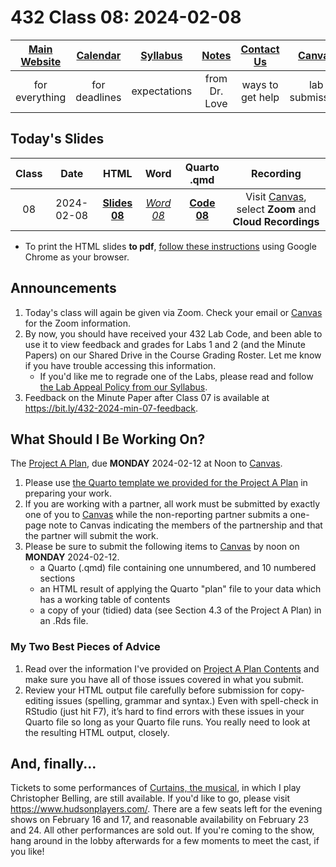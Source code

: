 # 432 Class 08: 2024-02-08

[Main Website](https://thomaselove.github.io/432-2024/) | [Calendar](https://thomaselove.github.io/432-2024/calendar.html) | [Syllabus](https://thomaselove.github.io/432-syllabus-2024/) | [Notes](https://thomaselove.github.io/432-notes/) | [Contact Us](https://thomaselove.github.io/432-2024/contact.html) | [Canvas](https://canvas.case.edu) | [Data and Code](https://github.com/THOMASELOVE/432-data) | [Sources](https://github.com/THOMASELOVE/432-classes-2024/tree/main/sources)
:-----------: | :--------------: | :----------: | :---------: | :-------------: | :-----------: | :------------: |:------:
for everything | for deadlines | expectations | from Dr. Love | ways to get help | lab submission | for downloads | to read

## Today's Slides

Class | Date | HTML | Word | Quarto .qmd | Recording
:---: | :--------: | :------: | :------: | :------: | :-------------:
08 | 2024-02-08 | **[Slides 08](https://thomaselove.github.io/432-slides-2024/slides08.html)** | *[Word 08](https://thomaselove.github.io/432-slides-2024/slides08w.docx)* | **[Code 08](https://github.com/THOMASELOVE/432-slides-2024/blob/main/slides08.qmd)** | Visit [Canvas](https://canvas.case.edu/), select **Zoom** and **Cloud Recordings**

- To print the HTML slides **to pdf**, [follow these instructions](https://quarto.org/docs/presentations/revealjs/presenting.html#print-to-pdf) using Google Chrome as your browser.

## Announcements

1. Today's class will again be given via Zoom. Check your email or [Canvas](https://canvas.case.edu/) for the Zoom information.
2. By now, you should have received your 432 Lab Code, and been able to use it to view feedback and grades for Labs 1 and 2 (and the Minute Papers) on our Shared Drive in the Course Grading Roster. Let me know if you have trouble accessing this information.
    - If you'd like me to regrade one of the Labs, please read and follow [the Lab Appeal Policy from our Syllabus](https://thomaselove.github.io/432-syllabus-2024/08-grading.html#lab-appeal-policy---request-a-review-via-google-form).
3. Feedback on the Minute Paper after Class 07 is available at <https://bit.ly/432-2024-min-07-feedback>.

## What Should I Be Working On?

The [Project A Plan](https://thomaselove.github.io/432-2024/projA.html#the-project-a-plan), due **MONDAY** 2024-02-12 at Noon to [Canvas](https://canvas.case.edu/).

1. Please use [the Quarto template we provided for the Project A Plan](https://thomaselove.github.io/432-2024/projA.html#templates) in preparing your work.
2. If you are working with a partner, all work must be submitted by exactly one of you to [Canvas](https://canvas.case.edu/) while the non-reporting partner submits a one-page note to Canvas indicating the members of the partnership and that the partner will submit the work.
3. Please be sure to submit the following items to [Canvas](https://canvas.case.edu/) by noon on **MONDAY** 2024-02-12.
    - a Quarto (.qmd) file containing one unnumbered, and 10 numbered sections
    - an HTML result of applying the Quarto "plan" file to your data which has a working table of contents
    - a copy of your (tidied) data (see Section 4.3 of the Project A Plan) in an .Rds file.

### My Two Best Pieces of Advice

1. Read over the information I've provided on [Project A Plan Contents](https://thomaselove.github.io/432-2024/projA.html#project-a-plan-contents) and make sure you have all of those issues covered in what you submit.
2. Review your HTML output file carefully before submission for copy-editing issues (spelling, grammar and syntax.) Even with spell-check in RStudio (just hit F7), it’s hard to find errors with these issues in your Quarto file so long as your Quarto file runs. You really need to look at the resulting HTML output, closely.

## And, finally...

Tickets to some performances of [Curtains, the musical](https://www.hudsonplayers.com/now-playing), in which I play Christopher Belling, are still available. If you'd like to go, please visit <https://www.hudsonplayers.com/>. There are a few seats left for the evening shows on February 16 and 17, and reasonable availability on February 23 and 24. All other performances are sold out. If you're coming to the show, hang around in the lobby afterwards for a few moments to meet the cast, if you like!

